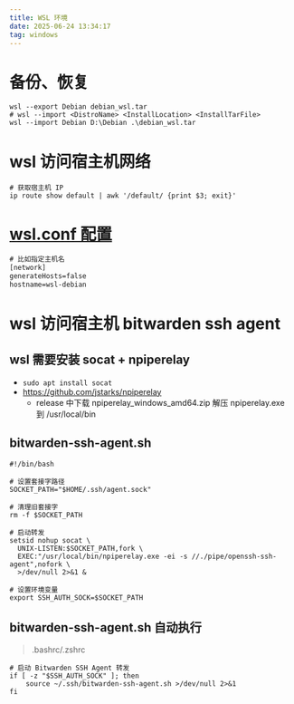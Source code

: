 ```yaml
---
title: WSL 环境
date: 2025-06-24 13:34:17
tag: windows
---
```


# 备份、恢复

```pwsh
wsl --export Debian debian_wsl.tar
# wsl --import <DistroName> <InstallLocation> <InstallTarFile>
wsl --import Debian D:\Debian .\debian_wsl.tar
```

# wsl 访问宿主机网络

```shell
# 获取宿主机 IP
ip route show default | awk '/default/ {print $3; exit}'
```

# [wsl.conf 配置](https://learn.microsoft.com/zh-cn/windows/wsl/wsl-config)
```txt
# 比如指定主机名
[network]
generateHosts=false
hostname=wsl-debian
```

# wsl 访问宿主机 bitwarden ssh agent

## wsl 需要安装 socat + npiperelay
- `sudo apt install socat`
- https://github.com/jstarks/npiperelay
  - release 中下载 npiperelay_windows_amd64.zip 解压 npiperelay.exe 到 /usr/local/bin

## bitwarden-ssh-agent.sh

```shell
#!/bin/bash

# 设置套接字路径
SOCKET_PATH="$HOME/.ssh/agent.sock"

# 清理旧套接字
rm -f $SOCKET_PATH

# 启动转发
setsid nohup socat \
  UNIX-LISTEN:$SOCKET_PATH,fork \
  EXEC:"/usr/local/bin/npiperelay.exe -ei -s //./pipe/openssh-ssh-agent",nofork \
  >/dev/null 2>&1 &

# 设置环境变量
export SSH_AUTH_SOCK=$SOCKET_PATH
```

## bitwarden-ssh-agent.sh 自动执行
> .bashrc/.zshrc

```shell
# 启动 Bitwarden SSH Agent 转发
if [ -z "$SSH_AUTH_SOCK" ]; then
    source ~/.ssh/bitwarden-ssh-agent.sh >/dev/null 2>&1
fi
```